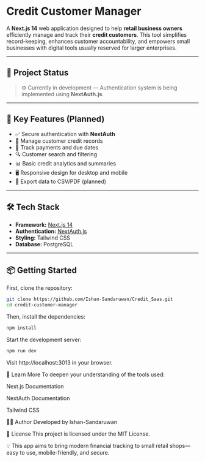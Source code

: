 # Credit Customer Manager

A **Next.js 14** web application designed to help **retail business owners** efficiently manage and track their **credit customers**. This tool simplifies record-keeping, enhances customer accountability, and empowers small businesses with digital tools usually reserved for larger enterprises.

---

## 🚧 Project Status

> ⚙️ Currently in development — Authentication system is being implemented using **NextAuth.js**.

---

## 🔐 Key Features (Planned)

- ✅ Secure authentication with **NextAuth**
- 📒 Manage customer credit records
- 📅 Track payments and due dates
- 🔍 Customer search and filtering
- 📊 Basic credit analytics and summaries
- 🖥️ Responsive design for desktop and mobile
- 🧾 Export data to CSV/PDF (planned)

---

## 🛠️ Tech Stack

- **Framework:** [Next.js 14](https://nextjs.org)
- **Authentication:** [NextAuth.js](https://next-auth.js.org)
- **Styling:** Tailwind CSS 
- **Database:** PostgreSQL

---

## 📦 Getting Started

First, clone the repository:

```bash
git clone https://github.com/Ishan-Sandaruwan/Credit_Saas.git
cd credit-customer-manager
```

Then, install the dependencies:
```bash
npm install
```
Start the development server:
```bash
npm run dev
```
Visit http://localhost:3013 in your browser.

🧠 Learn More
To deepen your understanding of the tools used:

Next.js Documentation

NextAuth Documentation

Tailwind CSS



👨‍💻 Author
Developed by Ishan-Sandaruwan

📌 License
This project is licensed under the MIT License.

💡 This app aims to bring modern financial tracking to small retail shops—easy to use, mobile-friendly, and secure.
